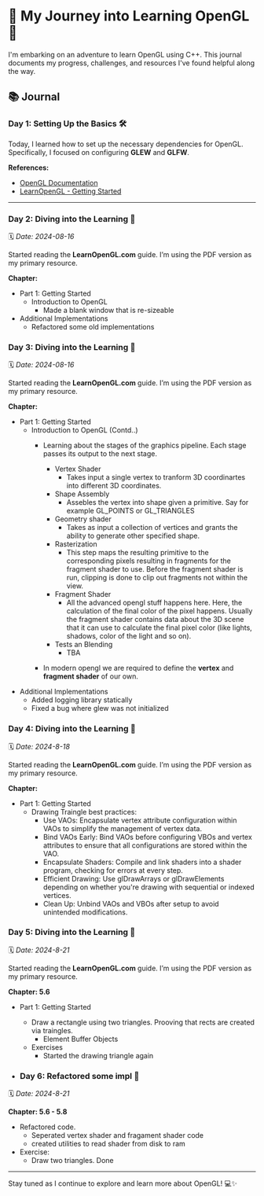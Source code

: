 ﻿# 🌟 My Journey into Learning OpenGL 🚀

I'm embarking on an adventure to learn OpenGL using C++. This journal documents my progress, challenges, and resources I've found helpful along the way.

## 📚 Journal

### Day 1: Setting Up the Basics 🛠️
Today, I learned how to set up the necessary dependencies for OpenGL. Specifically, I focused on configuring **GLEW** and **GLFW**.

**References:**
- [OpenGL Documentation](https://docs.gl/)
- [LearnOpenGL - Getting Started](https://learnopengl.com/Getting-started/OpenGL)

---

### Day 2: Diving into the Learning 📖
🗓️ *Date: 2024-08-16*

Started reading the **LearnOpenGL.com** guide. I’m using the PDF version as my primary resource.

**Chapter:**
- Part 1: Getting Started
    - Introduction to OpenGL
        - Made a blank window that is re-sizeable
- Additional Implementations
    - Refactored some old implementations
 
### Day 3: Diving into the Learning 📖
🗓️ *Date: 2024-08-16*

Started reading the **LearnOpenGL.com** guide. I’m using the PDF version as my primary resource.

**Chapter:**
- Part 1: Getting Started
    - Introduction to OpenGL (Contd..)
        - Learning about the stages of the graphics pipeline. Each stage passes its output to the next stage.
            - Vertex Shader
                - Takes input a single vertex to tranform 3D coordinartes into different 3D coordinates. 
            - Shape Assembly
                - Assebles the vertex into shape given a primitive. Say for example GL_POINTS or GL_TRIANGLES     
            - Geometry shader
                - Takes as input a collection of vertices and grants the ability to generate other specified shape.     
            - Rasterization
                - This step maps the resulting primitive to the corresponding pixels resulting in fragments
                  for the fragment shader to use. Before the fragment shader is run, clipping is done to clip
                  out fragments not within the view.
            - Fragment Shader
                - All the advanced opengl stuff happens here. Here, the calculation of the final color of the 
                  pixel happens. Usually the fragment shader contains data about the 3D scene that it can use 
                  to calculate the final pixel color (like lights, shadows, color of the light and so on).
            - Tests an Blending
                - TBA    

        - In modern opengl we are required to define the **vertex** and **fragment shader** of our own.
- Additional Implementations
    - Added logging library statically
    - Fixed a bug where glew was not initialized

### Day 4: Diving into the Learning 📖
🗓️ *Date: 2024-8-18*

Started reading the **LearnOpenGL.com** guide. I’m using the PDF version as my primary resource.

**Chapter:**
- Part 1: Getting Started
    - Drawing Traingle best practices:
        - Use VAOs: Encapsulate vertex attribute configuration within VAOs to simplify the management of vertex data.
        - Bind VAOs Early: Bind VAOs before configuring VBOs and vertex attributes to ensure that all configurations are stored within the VAO.
        - Encapsulate Shaders: Compile and link shaders into a shader program, checking for errors at every step.
        - Efficient Drawing: Use glDrawArrays or glDrawElements depending on whether you're drawing with sequential or indexed vertices.
        - Clean Up: Unbind VAOs and VBOs after setup to avoid unintended modifications.

### Day 5: Diving into the Learning 📖
🗓️ *Date: 2024-8-21*

Started reading the **LearnOpenGL.com** guide. I’m using the PDF version as my primary resource.

**Chapter: 5.6**
- Part 1: Getting Started
    - Draw a rectangle using two triangles. Prooving that rects are created via traingles.
        - Element Buffer Objects    
    - Exercises
        - Started the drawing triangle again

- ### Day 6: Refactored some impl 📖
🗓️ *Date: 2024-8-21*

**Chapter: 5.6 - 5.8**
- Refactored code.
    - Seperated vertex shader and fragament shader code
    - created utilities to read shader from disk to ram
- Exercise:
    - Draw two triangles. Done 


---

Stay tuned as I continue to explore and learn more about OpenGL! 💻✨